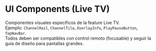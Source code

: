 # UI Components (Live TV)

Componentes visuales específicos de la feature Live TV.  
Ejemplo: `ChannelRail`, `ChannelTile`, `OverlayInfo`, `PlayPauseButton`, `TopNavBar`.  
Todos deben ser compatibles con control remoto (focusable) y seguir la guía de diseño para pantallas grandes.
